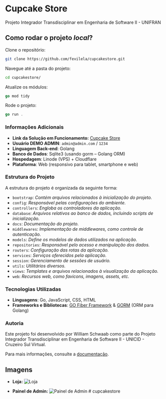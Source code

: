 # Cupcake Store

Projeto Integrador Transdisciplinar em Engenharia de Software II - UNIFRAN

## Como rodar o projeto *local*?

Clone o repositório:
~~~sh
git clone https://github.com/fevilela/cupcakestore.git
~~~

Navegue até a pasta do projeto:
~~~sh
cd cupcakestore/
~~~

Atualize os módulos:
~~~go
go mod tidy
~~~

Rode o projeto:
~~~go
go run .
~~~

### Informações Adicionais

- **Link da Solução em Funcionamento:** [Cupcake Store]()
- **Usuário DEMO ADMIN**: `admin@admin.com` / `1234`
- **Linguagem Back-end**: Golang
- **Banco de Dados**: Sqlite3 (usando gorm – Golang ORM)
- **Hospedagem**: Linode (VPS) + Cloudflare
- **Plataforma**: Web (responsivo para tablet, smartphone e web)

### Estrutura do Projeto

A estrutura do projeto é organizada da seguinte forma:

- `bootstrap`: *Contém arquivos relacionados à inicialização do projeto.*
- `config`: *Responsável pelas configurações do ambiente.*
- `controllers`: *Engloba os controladores da aplicação.*
- `database`: *Arquivos relativos ao banco de dados, incluindo scripts de inicialização.*
- `docs`: *Documentação do projeto.*
- `middlewares`: *Implementação de middlewares, como controle de autenticação.*
- `models`: *Define os modelos de dados utilizados na aplicação.*
- `repositories`: *Responsável pelo acesso e manipulação dos dados.*
- `routers`: *Configuração das rotas da aplicação.*
- `services`: *Serviços oferecidos pela aplicação.*
- `session`: *Gerenciamento de sessões de usuário.*
- `utils`: *Utilitários diversos.*
- `views`: *Templates e arquivos relacionados à visualização da aplicação.*
- `web`: *Recursos web, como favicons, imagens, assets, etc.*

### Tecnologias Utilizadas

- **Linguagens**: Go, JavaScript, CSS, HTML
- **Frameworks e Bibliotecas**: [GO Fiber Framework](https://github.com/gofiber/fiber) & [GORM](https://gorm.io/index.html) (ORM para Golang)

### Autoria

Este projeto foi desenvolvido por William Schwaab como parte do Projeto Integrador Transdisciplinar em Engenharia de Software II - UNICID - Cruzeiro Sul Virtual.

Para mais informações, consulte a [documentação](https://github.com/fevilela/cupcakestore/tree/main/docs).


## Imagens

- **Loja:**
  ![Loja](https://github.com/fevilela/cupcakestore/blob/main/docs/store.png)

- **Painel de Admin:**
  ![Painel de Admin](https://github.com/fevilela/cupcakestore/blob/main/docs/dashboard.png)
#   c u p c a k e s t o r e 
 
 